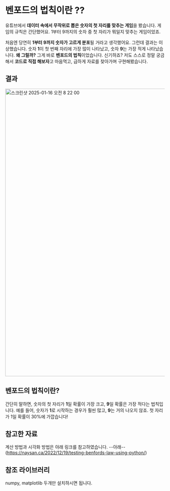 # 벤포드의 법칙이란 ??

유튜브에서 **데이터 속에서 무작위로 뽑은 숫자의 첫 자리를 맞추는 게임**을 봤습니다. 게임의 규칙은 간단했어요. 1부터 9까지의 숫자 중 첫 자리가 뭐일지 맞추는 게임이었죠.

처음엔 당연히 **1부터 9까지 숫자가 고르게 분포**될 거라고 생각했어요. 그런데 결과는 이상했습니다. 숫자 **1**이 첫 번째 자리에 가장 많이 나타났고, 숫자 **9**는 가장 적게 나타났습니다. **왜 그럴까?** 그게 바로 **벤포드의 법칙**이었습니다. 신기하죠? 저도 스스로 정말 궁금해서 **코드로 직접 해보자**고 마음먹고, 급하게 자료를 찾아가며 구현해봤습니다.

## 결과
<img width="910" alt="스크린샷 2025-01-16 오전 8 22 00" src="https://github.com/user-attachments/assets/a713df91-083a-4f01-a8e2-3c885117a368" />

## 벤포드의 법칙이란?
간단히 말하면, 숫자의 첫 자리가 **1**일 확률이 가장 크고, **9**일 확률은 가장 적다는 법칙입니다. 예를 들어, 숫자가 **1**로 시작하는 경우가 훨씬 많고, **9**는 거의 나오지 않죠. 첫 자리가 1일 확률이 30%에 가깝습니다!

## 참고한 자료
계산 방법과 시각화 방법은 아래 링크를 참고하였습니다.
--아래--
(https://naysan.ca/2022/12/19/testing-benfords-law-using-python/)

## 참조 라이브러리
numpy, matplotlib 두개만 설치하시면 됩니다.
